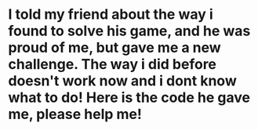 # I told my friend about the way i found to solve his game, and he was proud of me, but gave me a new challenge. The way i did before doesn't work now and i dont know what to do! Here is the code he gave me, please help me!

